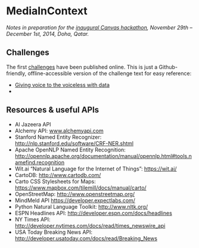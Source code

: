 MediaInContext
===============

_Notes in preparation for the [inaugural Canvas hackathon](http://canvas.aljazeera.com), November 29th – December 1st, 2014, Doha, Qatar._


## Challenges

The first [challenges](http://canvas.aljazeera.com/challenges/) have been published online. This is just a Github-friendly, offline-accessible version of the challenge text for easy reference:

* [Giving voice to the voiceless with data](challenges/example-1-giving-voice-to-the-voiceless-with-data.md)
* 


## Resources & useful APIs

* Al Jazeera API
* Alchemy API: www.alchemyapi.com
* Stanford Named Entity Recognizer: http://nlp.stanford.edu/software/CRF-NER.shtml
* Apache OpenNLP Named Entity Recognition: http://opennlp.apache.org/documentation/manual/opennlp.html#tools.namefind.recognition
* Wit.ai “Natural Language for the Internet of Things”: https://wit.ai/
* CartoDB: http://www.cartodb.com/
* Carto CSS Stylesheets for Maps: https://www.mapbox.com/tilemill/docs/manual/carto/
* OpenStreetMap: http://www.openstreetmap.org/
* MindMeld API https://developer.expectlabs.com/
* Python Natural Language Toolkit: http://www.nltk.org/
* ESPN Headlines API: http://developer.espn.com/docs/headlines
* NY Times API: http://developer.nytimes.com/docs/read/times_newswire_api
* USA Today Breaking News API: http://developer.usatoday.com/docs/read/Breaking_News
